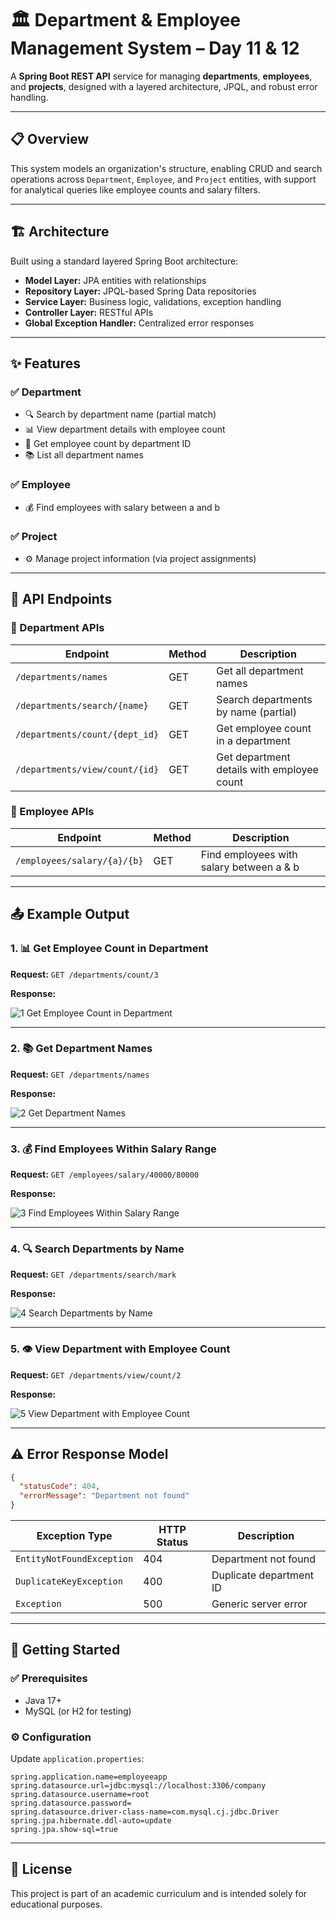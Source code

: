 # 🏛️ Department & Employee Management System – Day 11 & 12

A **Spring Boot REST API** service for managing **departments**, **employees**, and **projects**, designed with a layered architecture, JPQL, and robust error handling.

---

## 📋 Overview

This system models an organization's structure, enabling CRUD and search operations across `Department`, `Employee`, and `Project` entities, with support for analytical queries like employee counts and salary filters.

---

## 🏗 Architecture

Built using a standard layered Spring Boot architecture:

* **Model Layer:** JPA entities with relationships
* **Repository Layer:** JPQL-based Spring Data repositories
* **Service Layer:** Business logic, validations, exception handling
* **Controller Layer:** RESTful APIs
* **Global Exception Handler:** Centralized error responses

---

## ✨ Features

### ✅ Department

* 🔍 Search by department name (partial match)
* 📊 View department details with employee count
* 🔢 Get employee count by department ID
* 📚 List all department names

### ✅ Employee

* 💰 Find employees with salary between a and b

### ✅ Project

* ⚙️ Manage project information (via project assignments)

---

## 🔗 API Endpoints

### 📄 Department APIs

| Endpoint                       | Method | Description                                |
| ------------------------------ | ------ | ------------------------------------------ |
| `/departments/names`           | GET    | Get all department names                   |
| `/departments/search/{name}`   | GET    | Search departments by name (partial)       |
| `/departments/count/{dept_id}` | GET    | Get employee count in a department         |
| `/departments/view/count/{id}` | GET    | Get department details with employee count |

### 👤 Employee APIs

| Endpoint                    | Method | Description                              |
| --------------------------- | ------ | ---------------------------------------- |
| `/employees/salary/{a}/{b}` | GET    | Find employees with salary between a & b |

---

## 📤 Example Output

### 1. 📊 Get Employee Count in Department

**Request:** `GET /departments/count/3`

**Response:**

![1 Get Employee Count in Department](https://github.com/user-attachments/assets/0edc2f31-23ab-4717-810b-b088f83d53f8)

---

### 2. 📚 Get Department Names

**Request:** `GET /departments/names`

**Response:**

![2 Get Department Names](https://github.com/user-attachments/assets/45ad0c59-439f-4108-bf48-9742a7e1ff9e)

---

### 3. 💰 Find Employees Within Salary Range

**Request:** `GET /employees/salary/40000/80000`

**Response:**

![3 Find Employees Within Salary Range](https://github.com/user-attachments/assets/112717c2-ec74-4456-b588-b5318c6ccb9a)

---

### 4. 🔍 Search Departments by Name

**Request:** `GET /departments/search/mark`

**Response:**

![4 Search Departments by Name](https://github.com/user-attachments/assets/ce877512-ae05-4292-8dda-879d91bf5f2d)

---

### 5. 👁️ View Department with Employee Count

**Request:** `GET /departments/view/count/2`

**Response:**

![5 View Department with Employee Count](https://github.com/user-attachments/assets/bd08cf49-003b-42d6-9be9-b12959a80bb2)

---

## ⚠️ Error Response Model

```json
{
  "statusCode": 404,
  "errorMessage": "Department not found"
}
```

| Exception Type            | HTTP Status | Description             |
| ------------------------- | ----------- | ----------------------- |
| `EntityNotFoundException` | 404         | Department not found    |
| `DuplicateKeyException`   | 400         | Duplicate department ID |
| `Exception`               | 500         | Generic server error    |

---

## 🚀 Getting Started

### ✅ Prerequisites

* Java 17+
* MySQL (or H2 for testing)

### ⚙️ Configuration

Update `application.properties`:

```properties
spring.application.name=employeeapp
spring.datasource.url=jdbc:mysql://localhost:3306/company
spring.datasource.username=root
spring.datasource.password=
spring.datasource.driver-class-name=com.mysql.cj.jdbc.Driver
spring.jpa.hibernate.ddl-auto=update
spring.jpa.show-sql=true
```

---

## 📄 License

This project is part of an academic curriculum and is intended solely for educational purposes.

